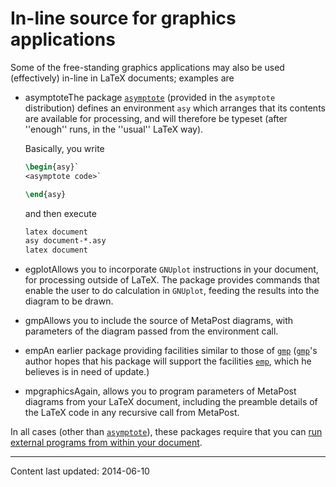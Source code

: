 # In-line source for graphics applications

Some of the free-standing graphics applications may also be used
(effectively) in-line in LaTeX documents; examples are

- asymptoteThe package [`asymptote`](http://ctan.org/pkg/asymptote) (provided in the
  `asymptote` distribution) defines an environment
  `asy` which arranges that its contents are available for
  processing, and will therefore be typeset (after ''enough'' runs, in
  the ''usual'' LaTeX way).

  Basically, you write
  ```latex
  \begin{asy}`
  <asymptote code>`

  \end{asy}
  ```
  and then execute
   ```latex
   latex document
   asy document-*.asy
   latex document
    ```
- egplotAllows you to incorporate `GNUplot`
  instructions in your document, for processing outside of LaTeX.
  The package provides commands that enable the user to do calculation
  in `GNUplot`, feeding the results into the diagram
  to be drawn.
- gmpAllows you to include the source of MetaPost diagrams, with
  parameters of the diagram passed from the environment call.
- empAn earlier package providing facilities similar to those of
  [`gmp`](http://ctan.org/pkg/gmp) ([`gmp`](http://ctan.org/pkg/gmp)'s author hopes that his package will
  support the facilities [`emp`](http://ctan.org/pkg/emp), which he believes is in need
  of update.)
- mpgraphicsAgain, allows you to program parameters of MetaPost
  diagrams from your LaTeX document, including the preamble details
  of the LaTeX code in any recursive call from MetaPost.

In all cases (other than [`asymptote`](http://ctan.org/pkg/asymptote)), these packages require
that you can 
[run external programs from within your document](./FAQ-spawnprog.html).


----

Content last updated: 2014-06-10
